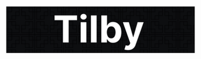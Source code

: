 ![tilby](https://raw.githubusercontent.com/jsstoni/jsstoni/098d16a64efbe510579de97102591d609569ca35/Banner%20Github.svg)
